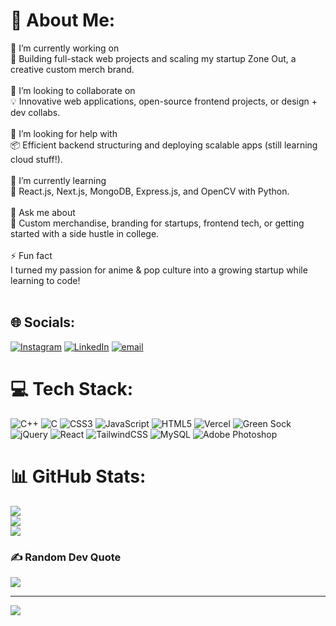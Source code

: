 # 💫 About Me:
🎯 I’m currently working on<br>🚀 Building full-stack web projects and scaling my startup Zone Out, a creative custom merch brand.<br><br>🤝 I’m looking to collaborate on<br>💡 Innovative web applications, open-source frontend projects, or design + dev collabs.<br><br>🙋 I’m looking for help with<br>📦 Efficient backend structuring and deploying scalable apps (still learning cloud stuff!).<br><br>🌱 I’m currently learning<br>📘 React.js, Next.js, MongoDB, Express.js, and OpenCV with Python.<br><br>💬 Ask me about<br>👕 Custom merchandise, branding for startups, frontend tech, or getting started with a side hustle in college.<br><br>⚡ Fun fact<br>I turned my passion for anime & pop culture into a growing startup while learning to code!<br><br>


## 🌐 Socials:
[![Instagram](https://img.shields.io/badge/Instagram-%23E4405F.svg?logo=Instagram&logoColor=white)](https://instagram.com/anmlbajaj__) [![LinkedIn](https://img.shields.io/badge/LinkedIn-%230077B5.svg?logo=linkedin&logoColor=white)](https://linkedin.com/in/anmolbajaj111) [![email](https://img.shields.io/badge/Email-D14836?logo=gmail&logoColor=white)](mailto:bajajanmol111@gmail.com) 

# 💻 Tech Stack:
![C++](https://img.shields.io/badge/c++-%2300599C.svg?style=for-the-badge&logo=c%2B%2B&logoColor=white) ![C](https://img.shields.io/badge/c-%2300599C.svg?style=for-the-badge&logo=c&logoColor=white) ![CSS3](https://img.shields.io/badge/css3-%231572B6.svg?style=for-the-badge&logo=css3&logoColor=white) ![JavaScript](https://img.shields.io/badge/javascript-%23323330.svg?style=for-the-badge&logo=javascript&logoColor=%23F7DF1E) ![HTML5](https://img.shields.io/badge/html5-%23E34F26.svg?style=for-the-badge&logo=html5&logoColor=white) ![Vercel](https://img.shields.io/badge/vercel-%23000000.svg?style=for-the-badge&logo=vercel&logoColor=white) ![Green Sock](https://img.shields.io/badge/green%20sock-88CE02?style=for-the-badge&logo=greensock&logoColor=white) ![jQuery](https://img.shields.io/badge/jquery-%230769AD.svg?style=for-the-badge&logo=jquery&logoColor=white) ![React](https://img.shields.io/badge/react-%2320232a.svg?style=for-the-badge&logo=react&logoColor=%2361DAFB) ![TailwindCSS](https://img.shields.io/badge/tailwindcss-%2338B2AC.svg?style=for-the-badge&logo=tailwind-css&logoColor=white) ![MySQL](https://img.shields.io/badge/mysql-4479A1.svg?style=for-the-badge&logo=mysql&logoColor=white) ![Adobe Photoshop](https://img.shields.io/badge/adobe%20photoshop-%2331A8FF.svg?style=for-the-badge&logo=adobe%20photoshop&logoColor=white)
# 📊 GitHub Stats:
![](https://github-readme-stats.vercel.app/api?username=anmolbajaj111&theme=dark&hide_border=false&include_all_commits=false&count_private=false)<br/>
![](https://nirzak-streak-stats.vercel.app/?user=anmolbajaj111&theme=dark&hide_border=false)<br/>
![](https://github-readme-stats.vercel.app/api/top-langs/?username=anmolbajaj111&theme=dark&hide_border=false&include_all_commits=false&count_private=false&layout=compact)

### ✍️ Random Dev Quote
![](https://quotes-github-readme.vercel.app/api?type=horizontal&theme=radical)

---
[![](https://visitcount.itsvg.in/api?id=anmolbajaj111&icon=0&color=0)](https://visitcount.itsvg.in)

<!-- Proudly created with GPRM ( https://gprm.itsvg.in ) -->
